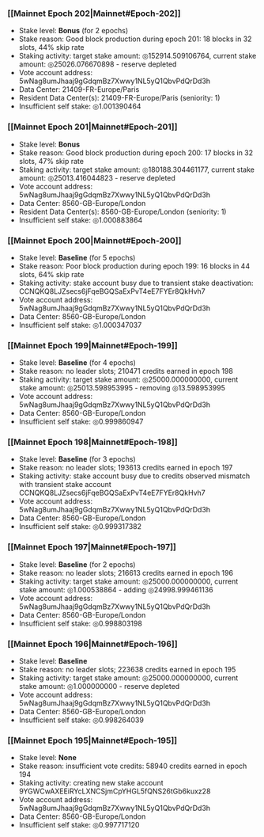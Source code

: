 ### [[Mainnet Epoch 202|Mainnet#Epoch-202]]
* Stake level: **Bonus** (for 2 epochs)
* Stake reason: Good block production during epoch 201: 18 blocks in 32 slots, 44% skip rate
* Staking activity: target stake amount: ◎152914.509106764, current stake amount: ◎25026.076670898 - reserve depleted
* Vote account address: 5wNag8umJhaaj9gGdqmBz7Xwwy1NL5yQ1QbvPdQrDd3h
* Data Center: 21409-FR-Europe/Paris
* Resident Data Center(s): 21409-FR-Europe/Paris (seniority: 1)
* Insufficient self stake: ◎1.001390464
### [[Mainnet Epoch 201|Mainnet#Epoch-201]]
* Stake level: **Bonus**
* Stake reason: Good block production during epoch 200: 17 blocks in 32 slots, 47% skip rate
* Staking activity: target stake amount: ◎180188.304461177, current stake amount: ◎25013.416044823 - reserve depleted
* Vote account address: 5wNag8umJhaaj9gGdqmBz7Xwwy1NL5yQ1QbvPdQrDd3h
* Data Center: 8560-GB-Europe/London
* Resident Data Center(s): 8560-GB-Europe/London (seniority: 1)
* Insufficient self stake: ◎1.000883864
### [[Mainnet Epoch 200|Mainnet#Epoch-200]]
* Stake level: **Baseline** (for 5 epochs)
* Stake reason: Poor block production during epoch 199: 16 blocks in 44 slots, 64% skip rate
* Staking activity: stake account busy due to transient stake deactivation: CCNQKQ8LJZsecs6jFqeBGQSaExPvT4eE7FYEr8QkHvh7
* Vote account address: 5wNag8umJhaaj9gGdqmBz7Xwwy1NL5yQ1QbvPdQrDd3h
* Data Center: 8560-GB-Europe/London
* Insufficient self stake: ◎1.000347037
### [[Mainnet Epoch 199|Mainnet#Epoch-199]]
* Stake level: **Baseline** (for 4 epochs)
* Stake reason: no leader slots; 210471 credits earned in epoch 198
* Staking activity: target stake amount: ◎25000.000000000, current stake amount: ◎25013.598953995 - removing ◎13.598953995
* Vote account address: 5wNag8umJhaaj9gGdqmBz7Xwwy1NL5yQ1QbvPdQrDd3h
* Data Center: 8560-GB-Europe/London
* Insufficient self stake: ◎0.999860947
### [[Mainnet Epoch 198|Mainnet#Epoch-198]]
* Stake level: **Baseline** (for 3 epochs)
* Stake reason: no leader slots; 193613 credits earned in epoch 197
* Staking activity: stake account busy due to credits observed mismatch with transient stake account CCNQKQ8LJZsecs6jFqeBGQSaExPvT4eE7FYEr8QkHvh7
* Vote account address: 5wNag8umJhaaj9gGdqmBz7Xwwy1NL5yQ1QbvPdQrDd3h
* Data Center: 8560-GB-Europe/London
* Insufficient self stake: ◎0.999317382
### [[Mainnet Epoch 197|Mainnet#Epoch-197]]
* Stake level: **Baseline** (for 2 epochs)
* Stake reason: no leader slots; 216613 credits earned in epoch 196
* Staking activity: target stake amount: ◎25000.000000000, current stake amount: ◎1.000538864 - adding ◎24998.999461136
* Vote account address: 5wNag8umJhaaj9gGdqmBz7Xwwy1NL5yQ1QbvPdQrDd3h
* Data Center: 8560-GB-Europe/London
* Insufficient self stake: ◎0.998803198
### [[Mainnet Epoch 196|Mainnet#Epoch-196]]
* Stake level: **Baseline**
* Stake reason: no leader slots; 223638 credits earned in epoch 195
* Staking activity: target stake amount: ◎25000.000000000, current stake amount: ◎1.000000000 - reserve depleted
* Vote account address: 5wNag8umJhaaj9gGdqmBz7Xwwy1NL5yQ1QbvPdQrDd3h
* Data Center: 8560-GB-Europe/London
* Insufficient self stake: ◎0.998264039
### [[Mainnet Epoch 195|Mainnet#Epoch-195]]
* Stake level: **None**
* Stake reason: insufficient vote credits: 58940 credits earned in epoch 194
* Staking activity: creating new stake account 9YGWCwAXEEiRYcLXNCSjmCpYHGL5fQNS26tGb6kuxz28
* Vote account address: 5wNag8umJhaaj9gGdqmBz7Xwwy1NL5yQ1QbvPdQrDd3h
* Data Center: 8560-GB-Europe/London
* Insufficient self stake: ◎0.997717120